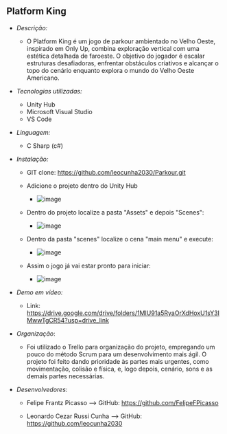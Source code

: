 ## Platform King

- *Descrição:*
    - O Platform King é um jogo de parkour ambientado no Velho Oeste, inspirado em Only Up, combina exploração vertical com uma estética detalhada de faroeste. O objetivo do jogador é escalar estruturas desafiadoras, enfrentar obstáculos criativos e alcançar o topo do cenário enquanto explora o mundo do Velho Oeste Americano.

- *Tecnologias utilizadas:*
    - Unity Hub
    - Microsoft Visual Studio
    - VS Code
- *Linguagem:*
    - C Sharp (c#)

- *Instalação:*
    - GIT clone: https://github.com/leocunha2030/Parkour.git

    - Adicione o projeto dentro do Unity Hub
        - ![image](https://github.com/user-attachments/assets/e3cc7605-b684-484a-aea7-aaaf33aa5b24)

    - Dentro do projeto localize a pasta "Assets" e depois "Scenes":
        - ![image](https://github.com/user-attachments/assets/b9c28a3e-d35b-44af-a965-f9526512ad1c)

    - Dentro da pasta "scenes" localize o cena "main menu" e execute:
        - ![image](https://github.com/user-attachments/assets/b6ed3f4a-9bb3-4b97-ace2-70f3bd46f31a)
    
    - Assim o jogo já vai estar pronto para iniciar:
        - ![image](https://github.com/user-attachments/assets/7fdaa095-90db-49e9-b858-15e890db00e2)

- *Demo em vídeo:*
    - Link: https://drive.google.com/drive/folders/1MIU91a5RyaOrXdHoxU1sY3IMwwTgCR54?usp=drive_link

- *Organização*:
    - Foi utilizado o Trello para organização do projeto, empregando um pouco do método Scrum para um desenvolvimento mais ágil. O projeto foi feito dando prioridade às partes mais urgentes, como movimentação, colisão e física, e, logo depois, cenário, sons e as demais partes necessárias.

- *Desenvolvedores:*
    - Felipe Frantz Picasso --> GitHub: https://github.com/FelipeFPicasso

    - Leonardo Cezar Russi Cunha --> GitHub: https://github.com/leocunha2030
    



 
